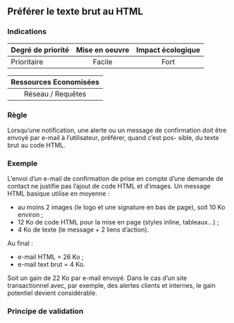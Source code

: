 ## Préférer le texte brut au HTML
### Indications
| Degré de priorité |      Mise en oeuvre       |  Impact écologique    | 
|-------------------|:-------------------------:|:---------------------:|
| Prioritaire       |  Facile                   |    Fort               | 


|Ressources Economisées                                      |
|:----------------------------------------------------------:|
|  Réseau / Requêtes  |

### Règle
Lorsqu’une notification, une alerte ou un message de confirmation doit être envoyé par e-mail à l’utilisateur, préférer, quand c’est pos- sible, du texte brut au code HTML.

### Exemple
L’envoi d’un e-mail de confirmation de prise en compte d’une demande de contact ne justifie pas l’ajout de code HTML et d’images.
Un message HTML basique utilise en moyenne :
 - au moins 2 images (le logo et une signature en bas de page), soit 10 Ko environ ;
 - 12 Ko de code HTML pour la mise en page (styles inline, tableaux...) ;
 - 4 Ko de texte (le message + 2 liens d’action).

Au final :
 - e-mail HTML = 26 Ko ;
 - e-mail text brut = 4 Ko.

Soit un gain de 22 Ko par e-mail envoyé.
Dans le cas d’un site transactionnel avec, par exemple, des alertes clients et internes, le gain potentiel devient considérable.


### Principe de validation
